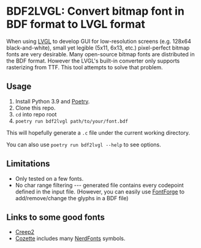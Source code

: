 # BDF2LVGL: Convert bitmap font in BDF format to LVGL format

When using [LVGL][] to develop GUI for low-resolution screens (e.g. 128x64 black-and-white), small yet legible (5x11, 6x13, etc.) pixel-perfect bitmap fonts are very desirable.
Many open-source bitmap fonts are distributed in the BDF format. However the LVGL's built-in converter only supports rasterizing from TTF.
This tool attempts to solve that problem.

[LVGL]: https://lvgl.io/

## Usage

1. Install Python 3.9 and [Poetry](https://python-poetry.org/).
2. Clone this repo.
3. `cd` into repo root
4. `poetry run bdf2lvgl path/to/your/font.bdf`

This will hopefully generate a `.c` file under the current working directory.

You can also use `poetry run bdf2lvgl --help` to see options.


## Limitations

- Only tested on a few fonts.
- No char range filtering --- generated file contains every codepoint defined in the input file.
  (However, you can easily use [FontForge](https://fontforge.org) to add/remove/change the glyphs in a BDF file)


## Links to some good fonts

- [Creep2](https://github.com/raymond-w-ko/creep2/blob/69dc0de03d89f31b8074981cec0be45d4aceb245/creep2-11.bdf)
- [Cozette](https://github.com/slavfox/Cozette) includes many [NerdFonts](https://www.nerdfonts.com) symbols.
